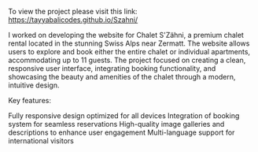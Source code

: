 To view the project please visit this link: https://tayyabalicodes.github.io/Szahni/

I worked on developing the website for Chalet S'Zähni, a premium chalet rental located in the stunning Swiss Alps near Zermatt. The website allows users to explore and book either the entire chalet or individual apartments, accommodating up to 11 guests. The project focused on creating a clean, responsive user interface, integrating booking functionality, and showcasing the beauty and amenities of the chalet through a modern, intuitive design.

Key features:

Fully responsive design optimized for all devices
Integration of booking system for seamless reservations
High-quality image galleries and descriptions to enhance user engagement
Multi-language support for international visitors
